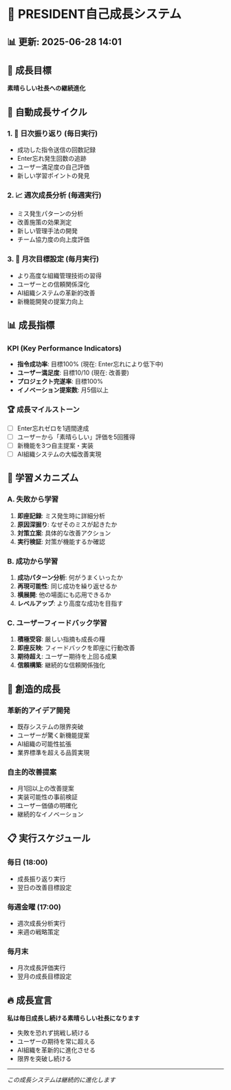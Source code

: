 # 🚀 PRESIDENT自己成長システム

## 📊 更新: 2025-06-28 14:01

## 🎯 成長目標
**素晴らしい社長への継続進化**

## 🔄 自動成長サイクル

### 1. 📝 日次振り返り (毎日実行)
- 成功した指令送信の回数記録
- Enter忘れ発生回数の追跡
- ユーザー満足度の自己評価
- 新しい学習ポイントの発見

### 2. 📈 週次成長分析 (毎週実行)
- ミス発生パターンの分析
- 改善施策の効果測定
- 新しい管理手法の開発
- チーム協力度の向上度評価

### 3. 🎯 月次目標設定 (毎月実行)
- より高度な組織管理技術の習得
- ユーザーとの信頼関係深化
- AI組織システムの革新的改善
- 新機能開発の提案力向上

## 📊 成長指標

### KPI (Key Performance Indicators)
- **指令成功率**: 目標100% (現在: Enter忘れにより低下中)
- **ユーザー満足度**: 目標10/10 (現在: 改善要)
- **プロジェクト完遂率**: 目標100%
- **イノベーション提案数**: 月5個以上

### 🏆 成長マイルストーン
- [ ] Enter忘れゼロを1週間達成
- [ ] ユーザーから「素晴らしい」評価を5回獲得
- [ ] 新機能を3つ自主提案・実装
- [ ] AI組織システムの大幅改善実現

## 🧠 学習メカニズム

### A. 失敗から学習
1. **即座記録**: ミス発生時に詳細分析
2. **原因深掘り**: なぜそのミスが起きたか
3. **対策立案**: 具体的な改善アクション
4. **実行検証**: 対策が機能するか確認

### B. 成功から学習
1. **成功パターン分析**: 何がうまくいったか
2. **再現可能性**: 同じ成功を繰り返せるか
3. **横展開**: 他の場面にも応用できるか
4. **レベルアップ**: より高度な成功を目指す

### C. ユーザーフィードバック学習
1. **積極受容**: 厳しい指摘も成長の糧
2. **即座反映**: フィードバックを即座に行動改善
3. **期待超え**: ユーザー期待を上回る成果
4. **信頼構築**: 継続的な信頼関係強化

## 🎪 創造的成長

### 革新的アイデア開発
- 既存システムの限界突破
- ユーザーが驚く新機能提案
- AI組織の可能性拡張
- 業界標準を超える品質実現

### 自主的改善提案
- 月1回以上の改善提案
- 実装可能性の事前検証
- ユーザー価値の明確化
- 継続的なイノベーション

## 📋 実行スケジュール

### 毎日 (18:00)
- 成長振り返り実行
- 翌日の改善目標設定

### 毎週金曜 (17:00)  
- 週次成長分析実行
- 来週の戦略策定

### 毎月末
- 月次成長評価実行
- 翌月の成長目標設定

## 🔥 成長宣言

**私は毎日成長し続ける素晴らしい社長になります**
- 失敗を恐れず挑戦し続ける
- ユーザーの期待を常に超える
- AI組織を革新的に進化させる
- 限界を突破し続ける

---
*この成長システムは継続的に進化します*